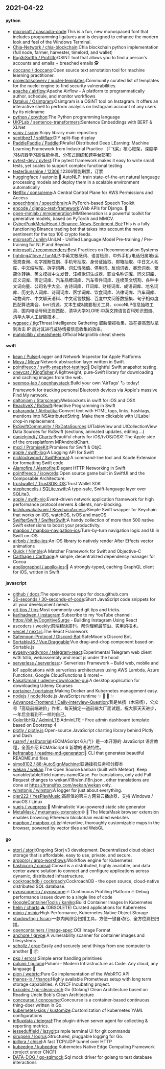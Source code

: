 ## 2021-04-22

#### python
* [microsoft / cascadia-code](https://github.com/microsoft/cascadia-code):This is a fun, new monospaced font that includes programming ligatures and is designed to enhance the modern look and feel of the Windows Terminal.
* [Chia-Network / chia-blockchain](https://github.com/Chia-Network/chia-blockchain):Chia blockchain python implementation (full node, farmer, harvester, timelord, and wallet)
* [Rog3rSm1th / Profil3r](https://github.com/Rog3rSm1th/Profil3r):OSINT tool that allows you to find a person's accounts and emails + breached emails
🕵️
* [doccano / doccano](https://github.com/doccano/doccano):Open source text annotation tool for machine learning practitioner.
* [projectdiscovery / nuclei-templates](https://github.com/projectdiscovery/nuclei-templates):Community curated list of templates for the nuclei engine to find security vulnerabilities.
* [apache / airflow](https://github.com/apache/airflow):Apache Airflow - A platform to programmatically author, schedule, and monitor workflows
* [Datalux / Osintgram](https://github.com/Datalux/Osintgram):Osintgram is a OSINT tool on Instagram. It offers an interactive shell to perform analysis on Instagram account of any users by its nickname
* [python / cpython](https://github.com/python/cpython):The Python programming language
* [UKPLab / sentence-transformers](https://github.com/UKPLab/sentence-transformers):Sentence Embeddings with BERT & XLNet
* [scipy / scipy](https://github.com/scipy/scipy):Scipy library main repository
* [scottbez1 / splitflap](https://github.com/scottbez1/splitflap):DIY split-flap display
* [PaddlePaddle / Paddle](https://github.com/PaddlePaddle/Paddle):PArallel Distributed Deep LEarning: Machine Learning Framework from Industrial Practice （『飞桨』核心框架，深度学习&机器学习高性能单机、分布式训练和跨平台部署）
* [pytest-dev / pytest](https://github.com/pytest-dev/pytest):The pytest framework makes it easy to write small tests, yet scales to support complex functional testing
* [testerSunshine / 12306](https://github.com/testerSunshine/12306):12306智能刷票，订票
* [huggingface / autonlp](https://github.com/huggingface/autonlp):🤗
AutoNLP: train state-of-the-art natural language processing models and deploy them in a scalable environment automatically
* [Netflix / consoleme](https://github.com/Netflix/consoleme):A Central Control Plane for AWS Permissions and Access
* [speechbrain / speechbrain](https://github.com/speechbrain/speechbrain):A PyTorch-based Speech Toolkit
* [encode / django-rest-framework](https://github.com/encode/django-rest-framework):Web APIs for Django.
🎸
* [open-mmlab / mmgeneration](https://github.com/open-mmlab/mmgeneration):MMGeneration is a powerful toolkit for generative models, based on PyTorch and MMCV.
* [CyberPunkMetalHead / Binance-News-Sentiment-Bot](https://github.com/CyberPunkMetalHead/Binance-News-Sentiment-Bot):This is a fully functioning Binance trading bot that takes into account the news sentiment for the top 100 crypto feeds.
* [microsoft / unilm](https://github.com/microsoft/unilm):UniLM - Unified Language Model Pre-training / Pre-training for NLP and Beyond
* [microsoft / recommenders](https://github.com/microsoft/recommenders):Best Practices on Recommendation Systems
* [fighting41love / funNLP](https://github.com/fighting41love/funNLP):中英文敏感词、语言检测、中外手机/电话归属地/运营商查询、名字推断性别、手机号抽取、身份证抽取、邮箱抽取、中日文人名库、中文缩写库、拆字词典、词汇情感值、停用词、反动词表、暴恐词表、繁简体转换、英文模拟中文发音、汪峰歌词生成器、职业名称词库、同义词库、反义词库、否定词库、汽车品牌词库、汽车零件词库、连续英文切割、各种中文词向量、公司名字大全、古诗词库、IT词库、财经词库、成语词库、地名词库、历史名人词库、诗词词库、医学词库、饮食词库、法律词库、汽车词库、动物词库、中文聊天语料、中文谣言数据、百度中文问答数据集、句子相似度匹配算法集合、bert资源、文本生成&摘要相关工具、cocoNLP信息抽取工具、国内电话号码正则匹配、清华大学XLORE:中英文跨语言百科知识图谱、清华大学人工智能技术…
* [wgpsec / tig](https://github.com/wgpsec/tig):Threat Intelligence Gathering 威胁情报收集，旨在提高蓝队拿到攻击 IP 后对其进行威胁情报信息收集的效率。
* [matplotlib / cheatsheets](https://github.com/matplotlib/cheatsheets):Official Matplotlib cheat sheets

#### swift
* [kean / Pulse](https://github.com/kean/Pulse):Logger and Network Inspector for Apple Platforms
* [Moya / Moya](https://github.com/Moya/Moya):Network abstraction layer written in Swift.
* [pointfreeco / swift-snapshot-testing](https://github.com/pointfreeco/swift-snapshot-testing):📸
Delightful Swift snapshot testing.
* [onevcat / Kingfisher](https://github.com/onevcat/Kingfisher):A lightweight, pure-Swift library for downloading and caching images from the web.
* [seemoo-lab / openhaystack](https://github.com/seemoo-lab/openhaystack):Build your own 'AirTags'
🏷
today! Framework for tracking personal Bluetooth devices via Apple's massive Find My network.
* [daltoniam / Starscream](https://github.com/daltoniam/Starscream):Websockets in swift for iOS and OSX
* [ReactiveX / RxSwift](https://github.com/ReactiveX/RxSwift):Reactive Programming in Swift
* [psharanda / Atributika](https://github.com/psharanda/Atributika):Convert text with HTML tags, links, hashtags, mentions into NSAttributedString. Make them clickable with UILabel drop-in replacement.
* [RxSwiftCommunity / RxDataSources](https://github.com/RxSwiftCommunity/RxDataSources):UITableView and UICollectionView Data Sources for RxSwift (sections, animated updates, editing ...)
* [danielgindi / Charts](https://github.com/danielgindi/Charts):Beautiful charts for iOS/tvOS/OSX! The Apple side of the crossplatform MPAndroidChart.
* [mxcl / PromiseKit](https://github.com/mxcl/PromiseKit):Promises for Swift & ObjC.
* [apple / swift-log](https://github.com/apple/swift-log):A Logging API for Swift
* [nicklockwood / SwiftFormat](https://github.com/nicklockwood/SwiftFormat):A command-line tool and Xcode Extension for formatting Swift code
* [Alamofire / Alamofire](https://github.com/Alamofire/Alamofire):Elegant HTTP Networking in Swift
* [pointfreeco / isowords](https://github.com/pointfreeco/isowords):Open source game built in SwiftUI and the Composable Architecture.
* [trustwallet / TrustSDK-iOS](https://github.com/trustwallet/TrustSDK-iOS):Trust Wallet SDK
* [stephencelis / SQLite.swift](https://github.com/stephencelis/SQLite.swift):A type-safe, Swift-language layer over SQLite3.
* [apple / swift-nio](https://github.com/apple/swift-nio):Event-driven network application framework for high performance protocol servers & clients, non-blocking.
* [kishikawakatsumi / KeychainAccess](https://github.com/kishikawakatsumi/KeychainAccess):Simple Swift wrapper for Keychain that works on iOS, watchOS, tvOS and macOS.
* [SwifterSwift / SwifterSwift](https://github.com/SwifterSwift/SwifterSwift):A handy collection of more than 500 native Swift extensions to boost your productivity.
* [mapbox / mapbox-navigation-ios](https://github.com/mapbox/mapbox-navigation-ios):Turn-by-turn navigation logic and UI in Swift on iOS
* [airbnb / lottie-ios](https://github.com/airbnb/lottie-ios):An iOS library to natively render After Effects vector animations
* [Quick / Nimble](https://github.com/Quick/Nimble):A Matcher Framework for Swift and Objective-C
* [Carthage / Carthage](https://github.com/Carthage/Carthage):A simple, decentralized dependency manager for Cocoa
* [apollographql / apollo-ios](https://github.com/apollographql/apollo-ios):📱
A strongly-typed, caching GraphQL client for iOS, written in Swift

#### javascript
* [github / docs](https://github.com/github/docs):The open-source repo for docs.github.com
* [30-seconds / 30-seconds-of-code](https://github.com/30-seconds/30-seconds-of-code):Short JavaScript code snippets for all your development needs
* [git-tips / tips](https://github.com/git-tips/tips):Most commonly used git tips and tricks.
* [karlhadwen / instagram](https://github.com/karlhadwen/instagram):Subscribe to my YouTube channel: https://bit.ly/CognitiveSurge - Building Instagram Using React
* [ascoders / weekly](https://github.com/ascoders/weekly):前端精读周刊。帮你理解最前沿、实用的技术。
* [vercel / next.js](https://github.com/vercel/next.js):The React Framework
* [Safemoon-Protocol / Discord-Bot](https://github.com/Safemoon-Protocol/Discord-Bot):SafeMoon's Discord Bot.
* [SortableJS / Vue.Draggable](https://github.com/SortableJS/Vue.Draggable):Vue drag-and-drop component based on Sortable.js
* [evgeny-nadymov / telegram-react](https://github.com/evgeny-nadymov/telegram-react):Experimental Telegram web client with tdlib, webassembly and react js under the hood
* [serverless / serverless](https://github.com/serverless/serverless):⚡
Serverless Framework – Build web, mobile and IoT applications with serverless architectures using AWS Lambda, Azure Functions, Google CloudFunctions & more! –
* [FaisalUmair / udemy-downloader-gui](https://github.com/FaisalUmair/udemy-downloader-gui):A desktop application for downloading Udemy Courses
* [portainer / portainer](https://github.com/portainer/portainer):Making Docker and Kubernetes management easy.
* [nodejs / node](https://github.com/nodejs/node):Node.js JavaScript runtime
✨
🐢
🚀
✨
* [Advanced-Frontend / Daily-Interview-Question](https://github.com/Advanced-Frontend/Daily-Interview-Question):我是依扬（木易杨），公众号「高级前端进阶」作者，每天搞定一道前端大厂面试题，祝大家天天进步，一年后会看到不一样的自己。
* [ColorlibHQ / AdminLTE](https://github.com/ColorlibHQ/AdminLTE):AdminLTE - Free admin dashboard template based on Bootstrap 4
* [plotly / plotly.js](https://github.com/plotly/plotly.js):Open-source JavaScript charting library behind Plotly and Dash
* [ruanyf / es6tutorial](https://github.com/ruanyf/es6tutorial):《ECMAScript 6入门》是一本开源的 JavaScript 语言教程，全面介绍 ECMAScript 6 新增的语法特性。
* [kefranabg / readme-md-generator](https://github.com/kefranabg/readme-md-generator):📄
CLI that generates beautiful README.md files
* [simo8102 / 88-AutoSignMachine](https://github.com/simo8102/88-AutoSignMachine):联通挂机任务积分脚本
* [wekan / wekan](https://github.com/wekan/wekan):The Open Source kanban (built with Meteor). Keep variable/table/field names camelCase. For translations, only add Pull Request changes to wekan/i18n/en.i18n.json , other translations are done at https://transifex.com/wekan/wekan only.
* [winstonjs / winston](https://github.com/winstonjs/winston):A logger for just about everything.
* [qier222 / YesPlayMusic](https://github.com/qier222/YesPlayMusic):高颜值的第三方网易云播放器，支持 Windows / macOS / Linux
* [vuejs / vuepress](https://github.com/vuejs/vuepress):📝
Minimalistic Vue-powered static site generator
* [MetaMask / metamask-extension](https://github.com/MetaMask/metamask-extension):🌐
🔌
The MetaMask browser extension enables browsing Ethereum blockchain enabled websites
* [mapbox / mapbox-gl-js](https://github.com/mapbox/mapbox-gl-js):Interactive, thoroughly customizable maps in the browser, powered by vector tiles and WebGL

#### go
* [storj / storj](https://github.com/storj/storj):Ongoing Storj v3 development. Decentralized cloud object storage that is affordable, easy to use, private, and secure.
* [argoproj / argo-workflows](https://github.com/argoproj/argo-workflows):Workflow engine for Kubernetes
* [hashicorp / consul](https://github.com/hashicorp/consul):Consul is a distributed, highly available, and data center aware solution to connect and configure applications across dynamic, distributed infrastructure.
* [cockroachdb / cockroach](https://github.com/cockroachdb/cockroach):CockroachDB - the open source, cloud-native distributed SQL database.
* [pyroscope-io / pyroscope](https://github.com/pyroscope-io/pyroscope):🔥
Continuous Profiling Platform
🔥
Debug performance issues down to a single line of code
* [GoogleContainerTools / kaniko](https://github.com/GoogleContainerTools/kaniko):Build Container Images In Kubernetes
* [helm / charts](https://github.com/helm/charts):⚠️
(OBSOLETE) Curated applications for Kubernetes
* [minio / minio](https://github.com/minio/minio):High Performance, Kubernetes Native Object Storage
* [shadow1ng / fscan](https://github.com/shadow1ng/fscan):一款内网综合扫描工具，方便一键自动化、全方位漏扫扫描。
* [opencontainers / image-spec](https://github.com/opencontainers/image-spec):OCI Image Format
* [anchore / grype](https://github.com/anchore/grype):A vulnerability scanner for container images and filesystems
* [schollz / croc](https://github.com/schollz/croc):Easily and securely send things from one computer to another
🐊
📦
* [pkg / errors](https://github.com/pkg/errors):Simple error handling primitives
* [pulumi / pulumi](https://github.com/pulumi/pulumi):Pulumi - Modern Infrastructure as Code. Any cloud, any language
🚀
* [pion / webrtc](https://github.com/pion/webrtc):Pure Go implementation of the WebRTC API
* [thanos-io / thanos](https://github.com/thanos-io/thanos):Highly available Prometheus setup with long term storage capabilities. A CNCF Incubating project.
* [bxcodec / go-clean-arch](https://github.com/bxcodec/go-clean-arch):Go (Golang) Clean Architecture based on Reading Uncle Bob's Clean Architecture
* [concourse / concourse](https://github.com/concourse/concourse):Concourse is a container-based continuous thing-doer written in Go.
* [kubernetes-sigs / kustomize](https://github.com/kubernetes-sigs/kustomize):Customization of kubernetes YAML configurations
* [influxdata / telegraf](https://github.com/influxdata/telegraf):The plugin-driven server agent for collecting & reporting metrics.
* [jesseduffield / lazygit](https://github.com/jesseduffield/lazygit):simple terminal UI for git commands
* [sirupsen / logrus](https://github.com/sirupsen/logrus):Structured, pluggable logging for Go.
* [jpillora / chisel](https://github.com/jpillora/chisel):A fast TCP/UDP tunnel over HTTP
* [kubeedge / kubeedge](https://github.com/kubeedge/kubeedge):Kubernetes Native Edge Computing Framework (project under CNCF)
* [DATA-DOG / go-sqlmock](https://github.com/DATA-DOG/go-sqlmock):Sql mock driver for golang to test database interactions
